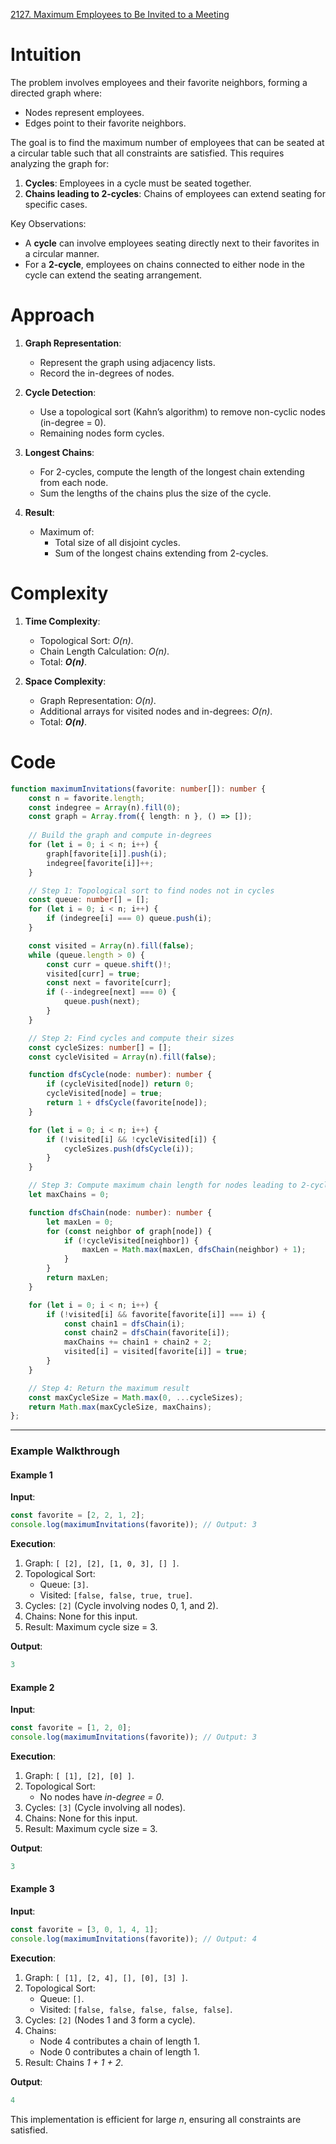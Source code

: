 [2127. Maximum Employees to Be Invited to a Meeting](https://leetcode.com/problems/maximum-employees-to-be-invited-to-a-meeting/)

# Intuition

The problem involves employees and their favorite neighbors, forming a directed graph where:
- Nodes represent employees.
- Edges point to their favorite neighbors.

The goal is to find the maximum number of employees that can be seated at a circular table such that all constraints are satisfied. This requires analyzing the graph for:
1. **Cycles**: Employees in a cycle must be seated together.
2. **Chains leading to 2-cycles**: Chains of employees can extend seating for specific cases.

Key Observations:
- A **cycle** can involve employees seating directly next to their favorites in a circular manner.
- For a **2-cycle**, employees on chains connected to either node in the cycle can extend the seating arrangement.

# Approach

1. **Graph Representation**:
    - Represent the graph using adjacency lists.
    - Record the in-degrees of nodes.
	
2. **Cycle Detection**:
    - Use a topological sort (Kahn’s algorithm) to remove non-cyclic nodes (in-degree = 0).
    - Remaining nodes form cycles.
	
3. **Longest Chains**:
    - For 2-cycles, compute the length of the longest chain extending from each node.
    - Sum the lengths of the chains plus the size of the cycle.
	
4. **Result**:    
    - Maximum of:
        - Total size of all disjoint cycles.
        - Sum of the longest chains extending from 2-cycles.

# Complexity

1. **Time Complexity**:
    - Topological Sort: *O(n)*.
    - Chain Length Calculation: *O(n)*.
    - Total: ***O(n)***.
	
2. **Space Complexity**:
    - Graph Representation: *O(n)*.
    - Additional arrays for visited nodes and in-degrees: *O(n)*.
    - Total: ***O(n)***.

# Code

```typescript
function maximumInvitations(favorite: number[]): number {
    const n = favorite.length;
    const indegree = Array(n).fill(0);
    const graph = Array.from({ length: n }, () => []);
    
    // Build the graph and compute in-degrees
    for (let i = 0; i < n; i++) {
        graph[favorite[i]].push(i);
        indegree[favorite[i]]++;
    }

    // Step 1: Topological sort to find nodes not in cycles
    const queue: number[] = [];
    for (let i = 0; i < n; i++) {
        if (indegree[i] === 0) queue.push(i);
    }

    const visited = Array(n).fill(false);
    while (queue.length > 0) {
        const curr = queue.shift()!;
        visited[curr] = true;
        const next = favorite[curr];
        if (--indegree[next] === 0) {
            queue.push(next);
        }
    }

    // Step 2: Find cycles and compute their sizes
    const cycleSizes: number[] = [];
    const cycleVisited = Array(n).fill(false);

    function dfsCycle(node: number): number {
        if (cycleVisited[node]) return 0;
        cycleVisited[node] = true;
        return 1 + dfsCycle(favorite[node]);
    }

    for (let i = 0; i < n; i++) {
        if (!visited[i] && !cycleVisited[i]) {
            cycleSizes.push(dfsCycle(i));
        }
    }

    // Step 3: Compute maximum chain length for nodes leading to 2-cycles
    let maxChains = 0;

    function dfsChain(node: number): number {
        let maxLen = 0;
        for (const neighbor of graph[node]) {
            if (!cycleVisited[neighbor]) {
                maxLen = Math.max(maxLen, dfsChain(neighbor) + 1);
            }
        }
        return maxLen;
    }

    for (let i = 0; i < n; i++) {
        if (!visited[i] && favorite[favorite[i]] === i) {
            const chain1 = dfsChain(i);
            const chain2 = dfsChain(favorite[i]);
            maxChains += chain1 + chain2 + 2;
            visited[i] = visited[favorite[i]] = true;
        }
    }

    // Step 4: Return the maximum result
    const maxCycleSize = Math.max(0, ...cycleSizes);
    return Math.max(maxCycleSize, maxChains);
};

```

---

### **Example Walkthrough**

#### **Example 1**

**Input**:

```typescript
const favorite = [2, 2, 1, 2];
console.log(maximumInvitations(favorite)); // Output: 3
```

**Execution**:

1. Graph: `[ [2], [2], [1, 0, 3], [] ]`.
2. Topological Sort:
    - Queue: `[3]`.
    - Visited: `[false, false, true, true]`.
3. Cycles: `[2]` (Cycle involving nodes 0, 1, and 2).
4. Chains: None for this input.
5. Result: Maximum cycle size = 3.

**Output**:

```typescript
3
```

#### **Example 2**

**Input**:

```typescript
const favorite = [1, 2, 0];
console.log(maximumInvitations(favorite)); // Output: 3
```

**Execution**:

1. Graph: `[ [1], [2], [0] ]`.
2. Topological Sort:
    - No nodes have *in-degree = 0*.
3. Cycles: `[3]` (Cycle involving all nodes).
4. Chains: None for this input.
5. Result: Maximum cycle size = 3.

**Output**:

```typescript
3
```

#### **Example 3**

**Input**:

```typescript
const favorite = [3, 0, 1, 4, 1];
console.log(maximumInvitations(favorite)); // Output: 4
```

**Execution**:

1. Graph: `[ [1], [2, 4], [], [0], [3] ]`.
2. Topological Sort:
    - Queue: `[]`.
    - Visited: `[false, false, false, false, false]`.
3. Cycles: `[2]` (Nodes 1 and 3 form a cycle).
4. Chains:
    - Node 4 contributes a chain of length 1.
    - Node 0 contributes a chain of length 1.
5. Result: Chains *1 + 1 + 2*.

**Output**:

```typescript
4
```

This implementation is efficient for large *n*, ensuring all constraints are satisfied.